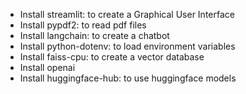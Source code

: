- Install streamlit: to create a Graphical User Interface
- Install pypdf2: to read pdf files
- Install langchain: to create a chatbot
- Install python-dotenv: to load environment variables
- Install faiss-cpu: to create a vector database
- Install openai
- Install huggingface-hub: to use huggingface models